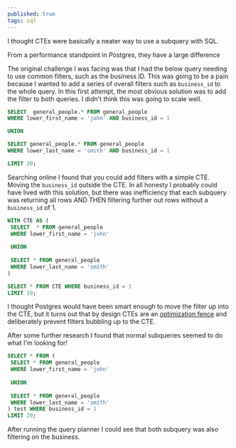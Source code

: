 ```yaml
---
published: true
tags: sql
---
```


I thought CTEs were basically a neater way to use a subquery with SQL.

From a performance standpoint in Postgres, they have a large difference

The original challenge I was facing was that I had the below query needing to use common filters, such as the business ID. This was going to be a pain because I wanted to add a series of overall filters such as `business_id` to the whole query. In this first attempt, the most obvious solution was to add the filter to both queries. I didn't think this was going to scale well.

```sql
SELECT  general_people.* FROM general_people
WHERE lower_first_name = 'john' AND business_id = 1

UNION

SELECT general_people.* FROM general_people
WHERE lower_last_name = 'smith' AND business_id = 1

LIMIT 20;
```

Searching online I found that you could add filters with a simple CTE. Moving the `business_id` outside the CTE. In all honesty I probably could have lived with this solution, but there was inefficiency that each subquery was returning all rows AND THEN filtering further out rows without a `business_id` of 1.


```sql
WITH CTE AS (
 SELECT  * FROM general_people
 WHERE lower_first_name = 'john'
 
 UNION
 
 SELECT * FROM general_people
 WHERE lower_last_name = 'smith'
)

SELECT * FROM CTE WHERE business_id = 1
LIMIT 20;
```

I thought Postgres would have been smart enough to move the filter up into the CTE, but it turns out that by design CTEs are an [optimization fence](https://robots.thoughtbot.com/advanced-postgres-performance-tips#common-table-expressions-and-subqueries) and deliberately prevent filters bubbling up to the CTE.

After some further research I found that normal subqueries seemed to do what I'm looking for!

```sql
SELECT * FROM (
 SELECT * FROM general_people
 WHERE lower_first_name = 'john'
 
 UNION
 
 SELECT * FROM general_people
 WHERE lower_last_name = 'smith'
) test WHERE business_id = 1
LIMIT 20;
```

After running the query planner I could see that both subquery was also filtering on the business.
